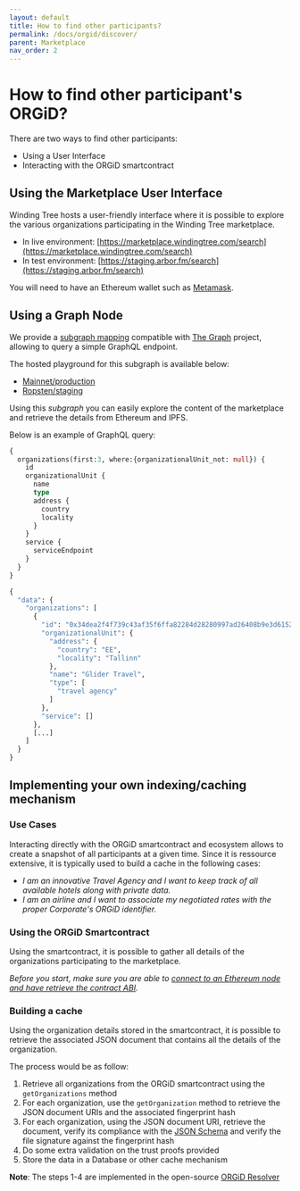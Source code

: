 ```yaml
---
layout: default
title: How to find other participants?
permalink: /docs/orgid/discover/
parent: Marketplace
nav_order: 2
---
```


# How to find other participant's ORGiD?

There are two ways to find other participants:

* Using a User Interface
* Interacting with the ORGiD smartcontract

## Using the Marketplace User Interface

Winding Tree hosts a user-friendly interface where it is possible to explore the various organizations participating in the Winding Tree marketplace.

* In live environment: [https://marketplace.windingtree.com/search](https://marketplace.windingtree.com/search)
* In test environment: [https://staging.arbor.fm/search](https://staging.arbor.fm/search)

You will need to have an Ethereum wallet such as [Metamask](https://metamask.io).

## Using a Graph Node

We provide a [subgraph mapping](https://github.com/windingtree/orgid-subgraph) compatible with [The Graph](https://thegraph.com) project, allowing to query a simple GraphQL endpoint.

The hosted playground for this subgraph is available below:

* [Mainnet/production](https://thegraph.com/explorer/subgraph/windingtree/orgid-subgraph)
* [Ropsten/staging](https://thegraph.com/explorer/subgraph/windingtree/orgid-subgraph-ropsten)

Using this _subgraph_ you can easily explore the content of the marketplace and retrieve the details from Ethereum and IPFS.

Below is an example of GraphQL query:

```graphql
{
  organizations(first:3, where:{organizationalUnit_not: null}) {
    id
    organizationalUnit {
      name
      type
      address {
        country
        locality
      }
    }
    service {
      serviceEndpoint
    }
  }
}
```

```graphql
{
  "data": {
    "organizations": [
      {
        "id": "0x34dea2f4f739c43af35f6ffa82284d28280997ad26408b9e3d61525ec95b442e",
        "organizationalUnit": {
          "address": {
            "country": "EE",
            "locality": "Tallinn"
          },
          "name": "Glider Travel",
          "type": [
            "travel agency"
          ]
        },
        "service": []
      },
      [...]
    ]
  }
}
```

## Implementing your own indexing/caching mechanism

### Use Cases

Interacting directly with the ORGiD smartcontract and ecosystem allows to create a snapshot of all participants at a given time. Since it is ressource extensive, it is typically used to build a cache in the following cases:

* _I am an innovative Travel Agency and I want to keep track of all available hotels along with private data._
* _I am an airline and I want to associate my negotiated rates with the proper Corporate's ORGiD identifier._

### Using the ORGiD Smartcontract

Using the smartcontract, it is possible to gather all details of the organizations participating to the marketplace.

_Before you start, make sure you are able to [connect to an Ethereum node and have retrieve the contract ABI](/docs/orgid/connect/)._

### Building a cache

Using the organization details stored in the smartcontract, it is possible to retrieve the associated JSON document that contains all the details of the organization.

The process would be as follow:

1. Retrieve all organizations from the ORGiD smartcontract using the `getOrganizations` method
2. For each organization, use the `getOrganization` method to retrieve the JSON document URIs and the associated fingerprint hash
3. For each organization, using the JSON document URI, retrieve the document, verify its compliance with the [JSON Schema](https://github.com/windingtree/org.json-schema) and verify the file signature against the fingerprint hash
4. Do some extra validation on the trust proofs provided
5. Store the data in a Database or other cache mechanism

__Note__: The steps 1-4 are implemented in the open-source [ORGiD Resolver](https://github.com/windingtree/org.id-resolver/)

